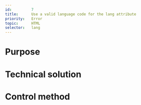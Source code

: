 ```yaml
---
id:         7
title:      Use a valid language code for the lang attribute
priority:   Error
topic:      HTML
selector:   lang
---
```


# Purpose

# Technical solution

# Control method

